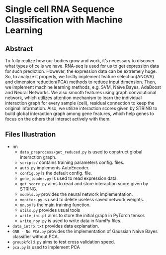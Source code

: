 # Single cell RNA Sequence Classification with Machine Learning

## Abstract

To fully realize how our bodies grow and work, it’s necessary to discover what types of cells we have. RNA-seq is used for us to get expression data for such prediction. However, the expression data can be extremely huge. So, to analyze it properly, we firstly implement feature selection(ANOVA) and dimension reduction(PCA) methods to reduce input dimension. Then, we implement machine learning methods, e.g. SVM, Naïve Bayes, AdaBoost and Neural Networks. We also smooth features using graph convolutional network, which utilizes attention mechanism to learn the individual interaction graph for every sample (cell), residual connection to keep the original information. Also, we utilize interaction scores given by STRING to build global interaction graph among gene features, which help genes to focus on the others that interact actively with them.

## Files Illustration

- nn
  - `data_preprocess/get_reduced.py` is used to construct global interaction graph.
  - `scripts/` contains training parameters config. files.
  - `auto.py` implements AutoEncoder.
  - `config.py` is the default config. file.
  - `gene_loader.py` is used to read expression data.
  - `get_score.py` aims to read and store interaction score given by STRING.
  - `models.py` provides the neural network implementation.
  - `monitor.py` is used to delete useless saved network weights.
  - `nn.py` is the main training function.
  - `utils.py` provides usual tools
  - `write_ini.pt` aims to store the initial graph in PyTorch tensor.
  - `write_npy.py` is used to write data in NumPy files.
- `data_intro.txt` provides data explanation.
- `GNB - No PCA.py` provides the implementation of Gaussian Naive Bayes classifier without PCA.
- `groupkfold.py` aims to test cross validation speed.
- `pca.py` is used to implement PCA